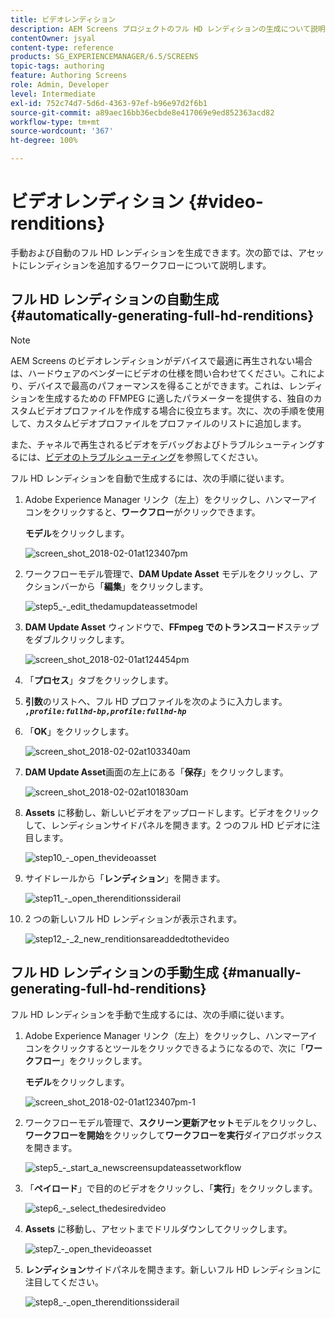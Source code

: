 ```yaml
---
title: ビデオレンディション
description: AEM Screens プロジェクトのフル HD レンディションの生成について説明します。
contentOwner: jsyal
content-type: reference
products: SG_EXPERIENCEMANAGER/6.5/SCREENS
topic-tags: authoring
feature: Authoring Screens
role: Admin, Developer
level: Intermediate
exl-id: 752c74d7-5d6d-4363-97ef-b96e97d2f6b1
source-git-commit: a89aec16bb36ecbde8e417069e9ed852363acd82
workflow-type: tm+mt
source-wordcount: '367'
ht-degree: 100%

---
```


# ビデオレンディション {#video-renditions}

手動および自動のフル HD レンディションを生成できます。次の節では、アセットにレンディションを追加するワークフローについて説明します。

## フル HD レンディションの自動生成 {#automatically-generating-full-hd-renditions}

>[!NOTE]
>
>AEM Screens のビデオレンディションがデバイスで最適に再生されない場合は、ハードウェアのベンダーにビデオの仕様を問い合わせてください。これにより、デバイスで最高のパフォーマンスを得ることができます。これは、レンディションを生成するための FFMPEG に適したパラメーターを提供する、独自のカスタムビデオプロファイルを作成する場合に役立ちます。次に、次の手順を使用して、カスタムビデオプロファイルをプロファイルのリストに追加します。
>
>また、チャネルで再生されるビデオをデバッグおよびトラブルシューティングするには、[ビデオのトラブルシューティング](troubleshoot-videos.md)を参照してください。

フル HD レンディションを自動で生成するには、次の手順に従います。

1. Adobe Experience Manager リンク（左上）をクリックし、ハンマーアイコンをクリックすると、**ワークフロー**&#x200B;がクリックできます。

   **モデル**&#x200B;をクリックします。

   ![screen_shot_2018-02-01at123407pm](assets/screen_shot_2018-02-01at123407pm.png)

1. ワークフローモデル管理で、**DAM Update Asset** モデルをクリックし、アクションバーから「**編集**」をクリックします。

   ![step5_-_edit_thedamupdateassetmodel](assets/step5_-_edit_thedamupdateassetmodel.png)

1. **DAM Update Asset** ウィンドウで、**FFmpeg でのトランスコード**&#x200B;ステップをダブルクリックします。

   ![screen_shot_2018-02-01at124454pm](assets/screen_shot_2018-02-01at124454pm.png)

1. 「**プロセス**」タブをクリックします。
1. **引数**のリストへ、フル HD プロファイルを次のように入力します。
   ***`,profile:fullhd-bp,profile:fullhd-hp`***
1. 「**OK**」をクリックします。

   ![screen_shot_2018-02-02at103340am](assets/screen_shot_2018-02-02at103340am.png)

1. **DAM Update Asset**&#x200B;画面の左上にある「**保存**」をクリックします。

   ![screen_shot_2018-02-02at101830am](assets/screen_shot_2018-02-02at101830am.png)

1. **Assets** に移動し、新しいビデオをアップロードします。ビデオをクリックして、レンディションサイドパネルを開きます。2 つのフル HD ビデオに注目します。

   ![step10_-_open_thevideoasset](assets/step10_-_open_thevideoasset.png)

1. サイドレールから「**レンディション**」を開きます。

   ![step11_-_open_therenditionssiderail](assets/step11_-_open_therenditionssiderail.png)

1. 2 つの新しいフル HD レンディションが表示されます。

   ![step12_-_2_new_renditionsareaddedtothevideo](assets/step12_-_2_new_renditionsareaddedtothevideo.png)

## フル HD レンディションの手動生成 {#manually-generating-full-hd-renditions}

フル HD レンディションを手動で生成するには、次の手順に従います。

1. Adobe Experience Manager リンク（左上）をクリックし、ハンマーアイコンをクリックするとツールをクリックできるようになるので、次に「**ワークフロー**」をクリックします。

   **モデル**&#x200B;をクリックします。

   ![screen_shot_2018-02-01at123407pm-1](assets/screen_shot_2018-02-01at123407pm-1.png)

1. ワークフローモデル管理で、**スクリーン更新アセット**&#x200B;モデルをクリックし、**ワークフローを開始**&#x200B;をクリックして&#x200B;**ワークフローを実行**&#x200B;ダイアログボックスを開きます。

   ![step5_-_start_a_newscreensupdateassetworkflow](assets/step5_-_start_a_newscreensupdateassetworkflow.png)

1. 「**ペイロード**」で目的のビデオをクリックし、「**実行**」をクリックします。

   ![step6_-_select_thedesiredvideo](assets/step6_-_select_thedesiredvideo.png)

1. **Assets** に移動し、アセットまでドリルダウンしてクリックします。

   ![step7_-_open_thevideoasset](assets/step7_-_open_thevideoasset.png)

1. **レンディション**&#x200B;サイドパネルを開きます。新しいフル HD レンディションに注目してください。

   ![step8_-_open_therenditionssiderail](assets/step8_-_open_therenditionssiderail.png)
